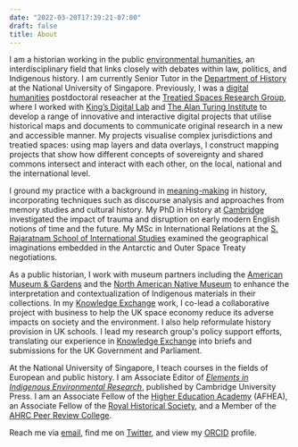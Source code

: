 ```yaml
---
date: "2022-03-20T17:39:21-07:00"
draft: false
title: About
---
```


I am a historian working in the public [environmental humanities](#environmental-humanities), an interdisciplinary field that links closely with
debates within law, politics, and Indigenous history. I am currently Senior Tutor in the [Department of History](https://fass.nus.edu.sg/hist/) at the National University of Singapore. Previously, I was a [digital humanities](#digital-humanities) postdoctoral reseacher at the [Treatied Spaces Research Group](https://treatiedspaces.com), where I worked with [King’s Digital Lab](https://kdl.kcl.ac.uk) and [The Alan Turing Institute](https://www.turing.ac.uk) to develop a range of innovative and interactive digital projects that utilise historical maps and documents to communicate original research in a new and accessible manner. My projects visualise complex jurisdictions and treatied spaces: using map layers and data overlays, I construct mapping projects that show how different concepts of sovereignty and shared commons intersect and interact with each other, on the local, national and the international level.

I ground my practice with a background in [meaning-making](#meaning-making) in history, incorporating techniques such as discourse analysis and approaches from memory studies and cultural history. My PhD in History at [Cambridge](https://www.hist.cam.ac.uk) investigated the impact of trauma and disruption on early modern English notions of time and the future. My MSc in International Relations at the [S. Rajaratnam School of International Studies](https://www.rsis.edu.sg) examined the geographical imaginations embedded in the Antarctic and Outer Space Treaty negotiations.

As a public historian, I work with museum partners including the [American Museum & Gardens](https://americanmuseum.org) and the [North American Native Museum](https://www.stadt-zuerich.ch/kultur/en/index/institutionen/native_american_and_inuit_cultures.html) to enhance the interpretation and contextualization of Indigenous materials in their collections. In my [Knowledge Exchange](#knowledge_exchange) work, I co-lead a collaborative project with business to help the UK space economy reduce its adverse impacts on society and the environment. I also help reformulate history provision in UK schools. I lead my research group's policy support efforts, translating our experience in [Knowledge Exchange](https://treatiedspaces.com/knowledge-exchange) into briefs and submissions for the UK Government and Parliament. 

At the National University of Singapore, I teach courses in the fields of European and public history. I am Associate Editor of [*Elements in Indigenous Environmental Research*](https://www.cambridge.org/eier), published by Cambridge University Press. I am an Associate Fellow of the [Higher Education Academy](https://www.advance-he.ac.uk) (AFHEA), an Associate Fellow of the [Royal Historical Society](https://royalhistsoc.org), and a Member of the [AHRC Peer Review College](https://www.ukri.org/councils/ahrc/guidance-for-reviewers/peer-review-college). 

Reach me via [email](mailto:matthias.wong@hull.ac.uk), find me on [Twitter](https://twitter.com/EMWmatt), and view my [ORCID](https://orcid.org/0000-0001-7574-5451) profile.


